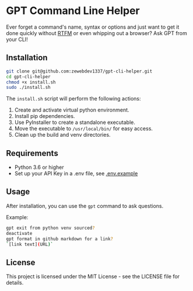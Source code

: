 # GPT Command Line Helper

Ever forget a command's name, syntax or options and just want to get it done quickly without [RTFM](https://en.wikipedia.org/wiki/RTFM) or even whipping out a browser? Ask GPT from your CLI!

## Installation

```bash
git clone git@github.com:zewebdev1337/gpt-cli-helper.git
cd gpt-cli-helper
chmod +x install.sh
sudo ./install.sh
```

The `install.sh` script will perform the following actions:

1. Create and activate virtual python environment.
2. Install pip dependencies.
3. Use PyInstaller to create a standalone executable.
4. Move the executable to `/usr/local/bin/` for easy access.
5. Clean up the build and venv directories.

## Requirements

- Python 3.6 or higher
- Set up your API Key in a .env file, see [.env.example](.env.example)

## Usage

After installation, you can use the `gpt` command to ask questions.

Example:

```bash
gpt exit from python venv sourced?
deactivate
gpt format in github markdown for a link?
`[link text](URL)`
```

## License

This project is licensed under the MIT License - see the LICENSE file for details.